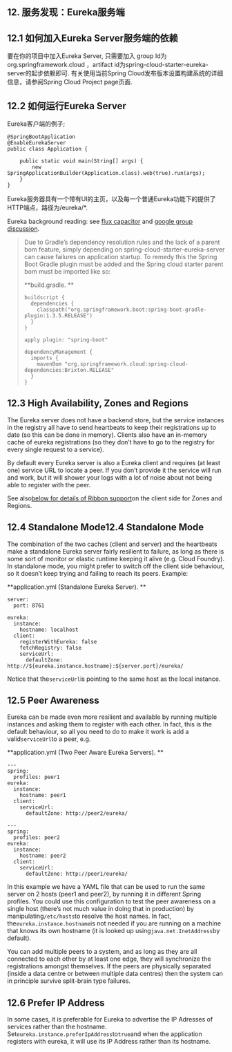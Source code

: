 ## 12. 服务发现：Eureka服务端

## 12.1 如何加入Eureka Server服务端的依赖

要在你的项目中加入Eureka Server, 只需要加入 group Id为org.springframework.cloud ，artifact id为spring-cloud-starter-eureka-server的起步依赖即可. 有关使用当前Spring Cloud发布版本设置构建系统的详细信息，请参阅Spring Cloud Project page页面.

## 12.2 如何运行Eureka Server

Eureka客户端的例子;

    @SpringBootApplication
    @EnableEurekaServer
    public class Application {
    
        public static void main(String[] args) {
            new SpringApplicationBuilder(Application.class).web(true).run(args);
        }
    }
    

Eureka服务器具有一个带有UI的主页，以及每一个普通Eureka功能下的提供了HTTP端点，路径为/eureka/*.

Eureka background reading: see [flux capacitor](https://github.com/cfregly/fluxcapacitor/wiki/NetflixOSS-FAQ#eureka-service-discovery-load-balancer) and [google group discussion](https://groups.google.com/forum/?fromgroups#!topic/eureka_netflix/g3p2r7gHnN0).

> Due to Gradle’s dependency resolution rules and the lack of a parent bom feature, simply depending on spring-cloud-starter-eureka-server can cause failures on application startup. To remedy this the Spring Boot Gradle plugin must be added and the Spring cloud starter parent bom must be imported like so:
> 
> **build.gradle. **
> 
>     buildscript {
>       dependencies {
>         classpath("org.springframework.boot:spring-boot-gradle-plugin:1.3.5.RELEASE")
>       }
>     }
>     
>     apply plugin: "spring-boot"
>     
>     dependencyManagement {
>       imports {
>         mavenBom "org.springframework.cloud:spring-cloud-dependencies:Brixton.RELEASE"
>       }
>     }
>     

## 12.3 High Availability, Zones and Regions

The Eureka server does not have a backend store, but the service instances in the registry all have to send heartbeats to keep their registrations up to date (so this can be done in memory). Clients also have an in-memory cache of eureka registrations (so they don’t have to go to the registry for every single request to a service).

By default every Eureka server is also a Eureka client and requires (at least one) service URL to locate a peer. If you don’t provide it the service will run and work, but it will shower your logs with a lot of noise about not being able to register with the peer.

See also[below for details of Ribbon support](http://cloud.spring.io/spring-cloud-static/Dalston.SR4/multi/multi_spring-cloud-ribbon.html)on the client side for Zones and Regions.

## 12.4 Standalone Mode12.4 Standalone Mode

The combination of the two caches (client and server) and the heartbeats make a standalone Eureka server fairly resilient to failure, as long as there is some sort of monitor or elastic runtime keeping it alive (e.g. Cloud Foundry). In standalone mode, you might prefer to switch off the client side behaviour, so it doesn’t keep trying and failing to reach its peers. Example:

**application.yml (Standalone Eureka Server). **

    server:
      port: 8761
    
    eureka:
      instance:
        hostname: localhost
      client:
        registerWithEureka: false
        fetchRegistry: false
        serviceUrl:
          defaultZone: http://${eureka.instance.hostname}:${server.port}/eureka/
    

Notice that the`serviceUrl`is pointing to the same host as the local instance.

## 12.5 Peer Awareness

Eureka can be made even more resilient and available by running multiple instances and asking them to register with each other. In fact, this is the default behaviour, so all you need to do to make it work is add a valid`serviceUrl`to a peer, e.g.

**application.yml (Two Peer Aware Eureka Servers). **

    ---
    spring:
      profiles: peer1
    eureka:
      instance:
        hostname: peer1
      client:
        serviceUrl:
          defaultZone: http://peer2/eureka/
    
    ---
    spring:
      profiles: peer2
    eureka:
      instance:
        hostname: peer2
      client:
        serviceUrl:
          defaultZone: http://peer1/eureka/
    

In this example we have a YAML file that can be used to run the same server on 2 hosts (peer1 and peer2), by running it in different Spring profiles. You could use this configuration to test the peer awareness on a single host (there’s not much value in doing that in production) by manipulating`/etc/hosts`to resolve the host names. In fact, the`eureka.instance.hostname`is not needed if you are running on a machine that knows its own hostname (it is looked up using`java.net.InetAddress`by default).

You can add multiple peers to a system, and as long as they are all connected to each other by at least one edge, they will synchronize the registrations amongst themselves. If the peers are physically separated (inside a data centre or between multiple data centres) then the system can in principle survive split-brain type failures.

## 12.6 Prefer IP Address

In some cases, it is preferable for Eureka to advertise the IP Adresses of services rather than the hostname. Set`eureka.instance.preferIpAddress`to`true`and when the application registers with eureka, it will use its IP Address rather than its hostname.
